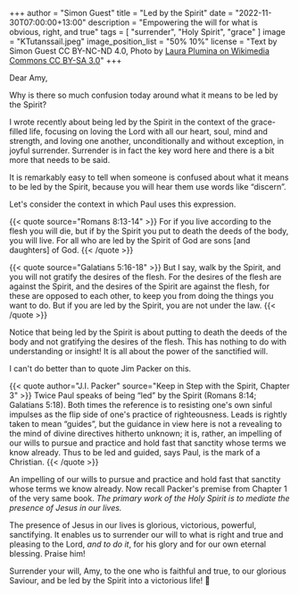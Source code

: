 +++
author = "Simon Guest"
title = "Led by the Spirit"
date = "2022-11-30T07:00:00+13:00"
description = "Empowering the will for what is obvious, right, and true"
tags = [ "surrender", "Holy Spirit", "grace" ]
image = "KTutanssail.jpeg"
image_position_list = "50% 10%"
license = "Text by Simon Guest CC BY-NC-ND 4.0, Photo by [Laura Plumina on Wikimedia Commons CC BY-SA 3.0](https://commons.m.wikimedia.org/wiki/File:KTutanssail.jpeg)"
+++

Dear Amy,

Why is there so much confusion today around what it means to be led by the Spirit?

I wrote recently about being led by the Spirit in the context of the grace-filled life, focusing on loving the Lord with all our heart, soul, mind and strength, and loving one another, unconditionally and without exception, in joyful surrender. Surrender is in fact the key word here and there is a bit more that needs to be said.

It is remarkably easy to tell when someone is confused about what it means to be led by the Spirit, because you will hear them use words like “discern”.

Let's consider the context in which Paul uses this expression.

{{< quote source="Romans 8:13-14" >}}
For if you live according to the flesh you will die, but if by the Spirit you put to death the deeds of the body, you will live. For all who are led by the Spirit of God are sons [and daughters] of God.
{{< /quote >}}

{{< quote source="Galatians 5:16-18" >}}
But I say, walk by the Spirit, and you will not gratify the desires of the flesh. For the desires of the flesh are against the Spirit, and the desires of the Spirit are against the flesh, for these are opposed to each other, to keep you from doing the things you want to do. But if you are led by the Spirit, you are not under the law.
{{< /quote >}}

Notice that being led by the Spirit is about putting to death the deeds of the body and not gratifying the desires of the flesh. This has nothing to do with understanding or insight! It is all about the power of the sanctified will.

I can't do better than to quote Jim Packer on this.

{{< quote author="J.I. Packer" source="Keep in Step with the Spirit, Chapter 3" >}}
Twice Paul speaks of being “led” by the Spirit (Romans 8:14; Galatians 5:18). Both times the reference is to resisting one's own sinful impulses as the flip side of one's practice of righteousness. Leads is rightly taken to mean “guides”, but the guidance in view here is not a revealing to the mind of divine directives hitherto unknown; it is, rather, an impelling of our wills to pursue and practice and hold fast that sanctity whose terms we know already. Thus to be led and guided, says Paul, is the mark of a Christian.
{{< /quote >}}

An impelling of our wills to pursue and practice and hold fast that sanctity whose terms we know already. Now recall Packer's premise from Chapter 1 of the very same book. _The primary work of the Holy Spirit is to mediate the presence of Jesus in our lives._

The presence of Jesus in our lives is glorious, victorious, powerful, sanctifying. It enables us to surrender our will to what is right and true and pleasing to the Lord, _and to do it_, for his glory and for our own eternal blessing. Praise him!

Surrender your will, Amy, to the one who is faithful and true, to our glorious Saviour, and be led by the Spirit into a victorious life! 🙏
